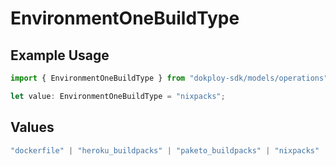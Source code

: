 # EnvironmentOneBuildType

## Example Usage

```typescript
import { EnvironmentOneBuildType } from "dokploy-sdk/models/operations";

let value: EnvironmentOneBuildType = "nixpacks";
```

## Values

```typescript
"dockerfile" | "heroku_buildpacks" | "paketo_buildpacks" | "nixpacks" | "static" | "railpack"
```